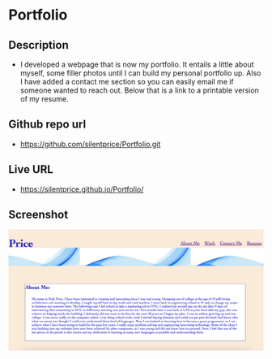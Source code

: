 # Portfolio

## Description
* I developed a webpage that is now my portfolio. It entails a little about myself, some filler photos until I can build my personal portfolio up. Also I have added a contact me section so you can easily email me if someone wanted to reach out. Below that is a link to a printable version of my resume.

## Github repo url
* https://github.com/silentprice/Portfolio.git

## Live URL
* https://silentprice.github.io/Portfolio/

## Screenshot
![screenshot](./images/Screenshot%202023-04-11%20at%207.20.56%20PM.png)